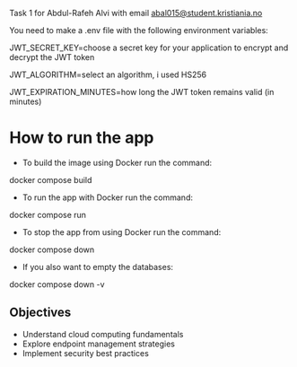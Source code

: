 Task 1 for Abdul-Rafeh Alvi with email abal015@student.kristiania.no


You need to make a .env file with the following environment variables:

JWT_SECRET_KEY=choose a secret key for your application to encrypt and decrypt the JWT token

JWT_ALGORITHM=select an algorithm, i used HS256

JWT_EXPIRATION_MINUTES=how long the JWT token remains valid (in minutes)

# How to run the app
- To build the image using Docker run the command:

docker compose build

- To run the app with Docker run the command:

docker compose run

- To stop the app from using Docker run the command:

docker compose down

- If you also want to empty the databases: 

docker compose down -v 

## Objectives
- Understand cloud computing fundamentals
- Explore endpoint management strategies
- Implement security best practices


